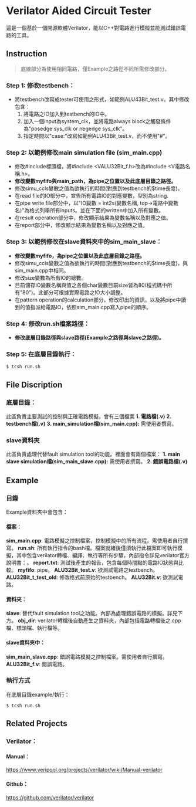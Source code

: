 # Verilator Aided Circuit Tester
這是一個基於一個開源軟體Verilator，能以C++對電路進行模擬並能測試錯誤電路的工具。
## Instruction
> 底線部分為使用相同電路，僅Example之路徑不同所需修改部分。
### Step 1: 修改testbench：
- 將testbench改寫成tester可使用之形式，如範例ALU43Bit_test.v。其中修改包含：
    1. 將電路之IO加入到testbench的IO中。
    2. 加入一個input為system_clk，並將電路always block之觸發條件為"posedge sys_clk or negedge sys_clk"。
    3. 指定時間以"case:"改寫如範例ALU43Bit_test.v，而不使用"#"。
### Step 2: 以範例修改main simulation file (sim_main.cpp) 
- 修改#include標頭檔，將#include <VALU32Bit_f.h>改為#include <V電路名稱.h>。
- __修改變數myfifo與main_path，為pipe之位置以及此底層目錄之路徑。__
- 修改simu_ccls變數之值為欲執行的時間(對應到testbench的$time長度)。
- 在read file的IO部分中，宣告所有電路IO的對應變數，型別為string.
- 在pipe write file部分中，以"IO變數 = int2s(變數名稱, top->電路中變數名)"為格式列舉所有inputs。並在下面的written中加入所有變數。
- 在result operation部分中，修改顯示結果為變數名稱以及對應之值。
- 在report部分中，修改顯示結果為變數名稱以及對應之值。
### Step 3: 以範例修改在slave資料夾中的sim_main_slave：
- __修改變數myfifo，為pipe之位置以及此底層目錄之路徑。__
- 修改simu_ccls變數之值為欲執行的時間(對應到testbench的$time長度)，與sim_main.cpp中相同。
- 修改size變數為所有IO的總數。
- 目前儲存IO變數名稱與值之各個char變數目前size皆為80(程式碼中所有"80")。此部分可根據實際電路之IO大小調整。
- 在pattern operation的calculation部分，修改印出的資訊，以及將pipe中讀到的值指派給電路IO，依照sim_main.cpp寫入pipe的順序。
### Step 4: 修改run.sh檔案路徑：
- __修改底層目錄路徑與slave路徑(Example之路徑與slave之路徑)。__
### Step 5: 在底層目錄執行：
```linux
$ tcsh run.sh
```
## File Discription
### 底層目錄：
此區負責主要測試的控制與正確電路模擬。會有三個檔案
**1. 電路檔(.v)**
**2. testbench檔(.v)**
**3. main_simulation檔(sim_main.cpp):** 需使用者撰寫。
### slave資料夾
此區負責處理代替fault simulation tool的功能。裡面會有兩個檔案：
**1. main slave simulation檔(sim_main_slave.cpp):** 需使用者撰寫。
**2. 錯誤電路檔(.v)**
## Example
### 目錄
Example資料夾中會包含：
#### 檔案：
**sim_main.cpp**: 電路模擬之控制檔案，控制模擬中的所有流程。需使用者自行撰寫。
**run.sh**: 所有執行指令的bash檔。檔案就緒後僅須執行此檔案即可執行模擬，其中包含verilator轉檔、編譯、執行等所有步驟，內部指令詳見verilator官方說明書：。
**report.txt**: 測試後產生的報告，包含每個時間點的電路IO狀態與比較。
**myfifo**: pipe。
**ALU32Bit_test.v**: 欲測試電路之testbench。
**ALU32Bit_t_test_old**: 修改格式前原始的testbench。
**ALU32Bit.v**: 欲測試電路。
#### 資料夾：
**slave**: 替代fault simulation tool之功能。內部為處理錯誤電路的模擬。詳見下方。
**obj_dir**: verilator轉檔後自動產生之資料夾，內部包括電路轉檔後之.cpp檔、標頭檔、執行檔等。
#### slave資料夾中：
**sim_main_slave.cpp**: 錯誤電路模擬之控制檔案。需使用者自行撰寫。
**ALU32Bit_f.v**: 錯誤電路。
### 執行方式
在底層目錄example/執行：
```linux
$ tcsh run.sh
```
## Related Projects
### Verilator：
#### Manual：
https://www.veripool.org/projects/verilator/wiki/Manual-verilator
#### Github：
https://github.com/verilator/verilator
